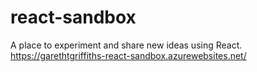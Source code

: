 # react-sandbox
A place to experiment and share new ideas using React.
https://garethtgriffiths-react-sandbox.azurewebsites.net/
